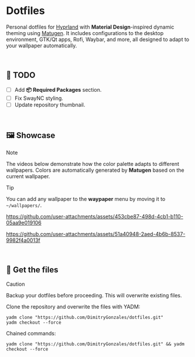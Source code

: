 # Dotfiles

Personal dotfiles for [Hyprland](https://hypr.land/) with **Material Design**-inspired dynamic theming using [Matugen](https://github.com/InioX/matugen). It includes configurations to the desktop environment, GTK/Qt apps, Rofi, Waybar, and more, all designed to adapt to your wallpaper automatically.

<br>

## 📝 TODO

- [ ] Add **📦 Required Packages** section.
- [ ] Fix SwayNC styling.
- [ ] Update repository thumbnail.

<br>

## 🖼️ Showcase

> [!NOTE]
> The videos below demonstrate how the color palette adapts to different wallpapers. Colors are automatically generated by **Matugen** based on the current wallpaper.

> [!TIP]
> You can add any wallpaper to the **waypaper** menu by moving it to `~/wallpapers/`.

https://github.com/user-attachments/assets/453cbe87-498d-4cb1-b110-05aa9e019106

https://github.com/user-attachments/assets/51a40948-2aed-4b6b-8537-9982f4a0013f

<br>

## 📂 Get the files

> [!CAUTION]
> Backup your dotfiles before proceeding. This will overwrite existing files.

Clone the repository and overwrite the files with YADM:

```
yadm clone "https://github.com/DimitryGonzales/dotfiles.git"
yadm checkout --force
```

Chained commands:

```
yadm clone "https://github.com/DimitryGonzales/dotfiles.git" && yadm checkout --force
```
